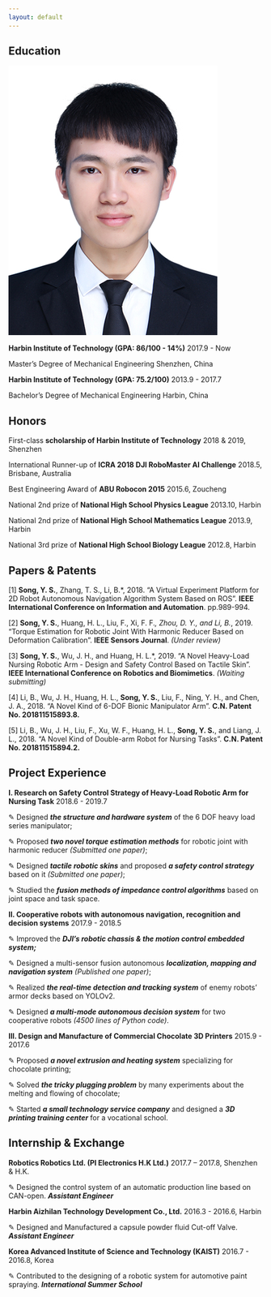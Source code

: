 ```yaml
---
layout: default
---
```



## Education

<img class="profile-picture" src="sherlock.jpg">

**Harbin Institute of Technology (GPA: 86/100 - 14%)**	2017.9 - Now

Master’s Degree of Mechanical Engineering	Shenzhen, China

**Harbin Institute of Technology (GPA: 75.2/100)**	2013.9 - 2017.7

Bachelor’s Degree of Mechanical Engineering	Harbin, China


## Honors

First-class **scholarship of Harbin Institute of Technology**	2018 & 2019, Shenzhen

International Runner-up of **ICRA 2018 DJI RoboMaster AI Challenge**	2018.5, Brisbane, Australia

Best Engineering Award of **ABU Robocon 2015**	2015.6, Zoucheng

National 2nd prize of **National High School Physics League**	2013.10, Harbin

National 2nd prize of **National High School Mathematics League**	2013.9, Harbin

National 3rd prize of **National High School Biology League**	2012.8, Harbin


## Papers & Patents

[1] **Song, Y. S.**, Zhang, T. S., Li, B.*, 2018. “A Virtual Experiment Platform for 2D Robot Autonomous Navigation Algorithm System Based on ROS”. **IEEE International Conference on Information and Automation**. pp.989-994.

[2] **Song, Y. S.**, Huang, H. L., Liu, F., Xi, F. F.*, Zhou, D. Y., and Li, B.*, 2019. “Torque Estimation for Robotic Joint With Harmonic Reducer Based on Deformation Calibration”. **IEEE Sensors Journal**. *(Under review)*

[3] **Song, Y. S.**, Wu, J. H., and Huang, H. L.*, 2019. “A Novel Heavy-Load Nursing Robotic Arm - Design and Safety Control Based on Tactile Skin”. **IEEE International Conference on Robotics and Biomimetics**. *(Waiting submitting)*

[4] Li, B., Wu, J. H., Huang, H. L., **Song, Y. S.**, Liu, F., Ning, Y. H., and Chen, J. A., 2018. “A Novel Kind of 6-DOF Bionic Manipulator Arm”. **C.N. Patent No. 201811515893.8.**

[5] Li, B., Wu, J. H., Liu, F., Xu, W. F., Huang, H. L., **Song, Y. S.**, and Liang, J. L., 2018. “A Novel Kind of Double-arm Robot for Nursing Tasks”. **C.N. Patent No. 201811515894.2.**


## Project Experience

**I. Research on Safety Control Strategy of Heavy-Load Robotic Arm for Nursing Task**      2018.6 - 2019.7   

  ✎ Designed ***the structure and hardware system*** of the 6 DOF heavy load series manipulator; 

  ✎ Proposed ***two novel torque estimation methods*** for robotic joint with harmonic reducer *(Submitted one paper)*; 

  ✎ Designed ***tactile robotic skins*** and proposed ***a safety control strategy*** based on it *(Submitted one paper)*;

  ✎ Studied the ***fusion methods of impedance control algorithms*** based on joint space and task space. 

**II. Cooperative robots with autonomous navigation, recognition and decision systems**       2017.9 - 2018.5

  ✎	Improved the ***DJI’s robotic chassis & the motion control embedded system;***

  ✎	Designed a multi-sensor fusion autonomous ***localization, mapping and navigation system*** *(Published one paper)*; 

  ✎	Realized ***the real-time detection and tracking system*** of enemy robots’ armor decks based on YOLOv2.

  ✎	Designed ***a multi-mode autonomous decision system*** for two cooperative robots *(4500 lines of Python code)*.

**III. Design and Manufacture of Commercial Chocolate 3D Printers**                       2015.9 - 2017.6          

  ✎	Proposed ***a novel extrusion and heating system*** specializing for chocolate printing;   

  ✎	Solved ***the tricky plugging problem*** by many experiments about the melting and flowing of chocolate;

  ✎	Started ***a small technology service company*** and designed a ***3D printing training center*** for a vocational school.


## Internship & Exchange

**Robotics Robotics Ltd. (PI Electronics H.K Ltd.)**	2017.7 – 2017.8, Shenzhen & H.K.

✎	Designed the control system of an automatic production line based on CAN-open.	***Assistant Engineer***

**Harbin Aizhilan Technology Development Co., Ltd.**	2016.3 - 2016.6, Harbin

✎	Designed and Manufactured a capsule powder fluid Cut-off Valve.	***Assistant Engineer***

**Korea Advanced Institute of Science and Technology (KAIST)**	2016.7 - 2016.8, Korea

✎	Contributed to the designing of a robotic system for automotive paint spraying.	***International Summer School***
